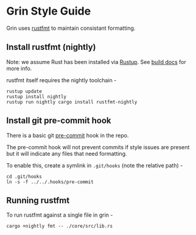 # Grin Style Guide

Grin uses [rustfmt](https://github.com/rust-lang-nursery/rustfmt) to maintain consistant formatting.

## Install rustfmt (nightly)

Note: we assume Rust has been installed via [Rustup](https://www.rustup.rs/).
See [build docs](./build.md) for more info.

rustfmt itself requires the nightly toolchain -

```
rustup update
rustup install nightly
rustup run nightly cargo install rustfmt-nightly
```

## Install git pre-commit hook

There is a basic git [pre-commit](../.hooks/pre-commit) hook in the repo.

The pre-commit hook will not prevent commits if style issues are present but it will
indicate any files that need formatting.

To enable this, create a symlink in `.git/hooks` (note the relative path) -

```
cd .git/hooks
ln -s -f ../../.hooks/pre-commit
```

## Running rustfmt

To run rustfmt against a single file in grin -

```
cargo +nightly fmt -- ./core/src/lib.rs
```
